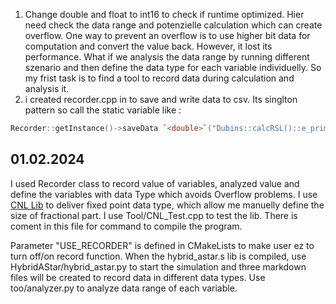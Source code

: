 1. Change double and float to int16 to check if runtime optimized. Hier need check the data range and potenzielle calculation which can create overflow. One way to prevent an overflow is to use higher bit data for computation and convert the value back. However, it lost its performance. What if we analysis the data range by running different szenario and then define the data type for each variable individuelly.
   So my frist task is to find a tool to record data during calculation and analysis it.
2. i created recorder.cpp in to save and write data to csv. Its singlton pattern so call the static variable like :

```cpp
Recorder::getInstance()->saveData `<double>`("Dubins::calcRSL()::e_prime[1]",e_prime[1]);
```


## 01.02.2024

I used Recorder class to record value of variables, analyzed value and define the variables with data Type which avoids Overflow problems. I use [CNL Lib](https://github.com/johnmcfarlane/cnl) to deliver fixed point data type, which allow me manuelly define the size of fractional part. I use Tool/CNL_Test.cpp to test the lib. There is coment in this file for command to compile the program. 

Parameter "USE_RECORDER" is defined in CMakeLists to make user ez to turn off/on record function. When the hybrid_astar.s lib is compiled, use HybridAStar/hybrid_astar.py to start the simulation and three markdown files will be created to record data in different data types. Use too/analyzer.py to analyze data range of each variable.
